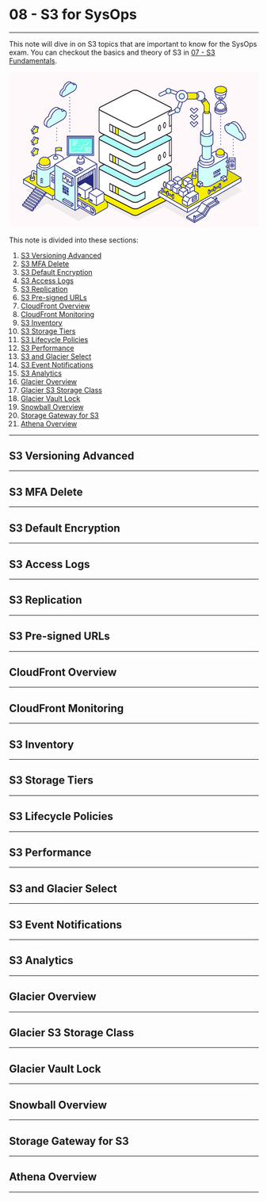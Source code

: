 <!-- 2021-02-07 00:48:20 -->

#  08 - S3 for SysOps #
________________________________________

This note will dive in on S3 topics that are important to know for the SysOps exam. You can checkout the basics and theory of S3 in [07 - S3 Fundamentals](07-S3-Fundamentals.md).

![](../Images/08-preview.jpg)

This note is divided into these sections:

1.  [S3 Versioning Advanced](#s3-versioning-advanced)
2.  [S3 MFA Delete](#s3-mfa-delete)
3.  [S3 Default Encryption](#s3-default-encryption)
4.  [S3 Access Logs](#s3-access-logs)
5.  [S3 Replication](#s3-replication)
6.  [S3 Pre-signed URLs](#s3-pre-signed-urls)
7.  [CloudFront Overview](#cloudfront-overview)
8.  [CloudFront Monitoring](#cloudfront-monitoring)
9.  [S3 Inventory](#s3-inventory)
10. [S3 Storage Tiers](#s3-storage-tiers)
11. [S3 Lifecycle Policies](#s3-lifecycle-policies)
12. [S3 Performance](#s3-performance)
13. [S3 and Glacier Select](#s3-and-glacier-select)
14. [S3 Event Notifications](#s3-event-notifications)
15. [S3 Analytics](#s3-analytics)
16. [Glacier Overview](#glacier-overview)
17. [Glacier S3 Storage Class](#glacier-s3-storage-class)
18. [Glacier Vault Lock](#glacier-vault-lock)
19. [Snowball Overview](#snowball-overview)
20. [Storage Gateway for S3](#storage-gateway-for-s3)
21. [Athena Overview](#athena-overview)
_______________________________________________

## S3 Versioning Advanced ##

_______________________________________________

## S3 MFA Delete ##

_______________________________________________

## S3 Default Encryption ##

_______________________________________________

## S3 Access Logs ##

_______________________________________________

## S3 Replication ##

_______________________________________________

## S3 Pre-signed URLs ##

_______________________________________________

## CloudFront Overview ##

_______________________________________________

## CloudFront Monitoring ##

_______________________________________________

## S3 Inventory ##

_______________________________________________

## S3 Storage Tiers ##

_______________________________________________

## S3 Lifecycle Policies ##

_______________________________________________

## S3 Performance ##


_______________________________________________

## S3 and Glacier Select ##


_______________________________________________

## S3 Event Notifications ##


_______________________________________________

## S3 Analytics ##


_______________________________________________

## Glacier Overview ##


_______________________________________________

## Glacier S3 Storage Class ##


_______________________________________________

## Glacier Vault Lock ##


_______________________________________________

## Snowball Overview ##


_______________________________________________

## Storage Gateway for S3 ##


_______________________________________________

## Athena Overview ##

_______________________________________________
